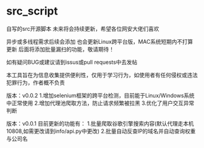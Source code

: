 # src_script
自写的src开源脚本
未来将会持续更新，希望各位网安大佬们喜欢

异步或多线程需求后续会添加
也会更新Linux跨平台版，MAC系统短期内不打算更新
后面将添加批量漏扫的功能，敬请期待！

如有疑问BUG或建议请到issus或pull requests中去发帖

本工具旨在为信息收集提供便利性，仅用于学习行为，如使用者有任何侵权或违法犯罪行为，作者概不负责

版本：v0.0.2
1.增加selenium框架的跨平台检测，目前能于Linux/Windows系统中正常使用
2.增加代理池爬取方法，防止请求频繁被拉黑
3.优化了用户交互异常判断


版本：v0.0.1
目前更新的功能有：
1.批量爬取谷歌引擎搜索内容(默认代理走本机10808,如需更改请到info/api.py中更改)
2.批量自动反查IP的域名并自动查询权重与公司名
